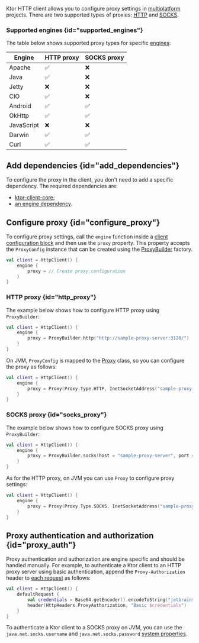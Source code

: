 [//]: # (title: Proxy)

Ktor HTTP client allows you to configure proxy settings in [multiplatform](http-client_multiplatform.md) projects. 
There are two supported types of proxies: [HTTP](https://en.wikipedia.org/wiki/Proxy_server#Web_proxy_servers) and [SOCKS](https://en.wikipedia.org/wiki/SOCKS).

### Supported engines {id="supported_engines"}

The table below shows supported proxy types for specific [engines](http-client_engines.md):

| Engine     | HTTP proxy | SOCKS proxy |
|------------|------------|-------------|
| Apache     | ✅          |   ❌         |
| Java       | ✅          |   ❌         |
| Jetty      | ❌          |   ❌         |
| CIO        | ✅          |   ❌         |
| Android    | ✅          |   ✅         |
| OkHttp     | ✅          |   ✅         |
| JavaScript | ❌          |   ❌         |
| Darwin     | ✅          |   ✅         |
| Curl       | ✅          |   ✅         |


## Add dependencies {id="add_dependencies"}

To configure the proxy in the client, you don't need to add a specific dependency. The required dependencies are:
- [ktor-client-core](client-dependencies.md#client-dependency);
- [an engine dependency](client-dependencies.md#engine-dependency).


## Configure proxy {id="configure_proxy"}

To configure proxy settings, call the `engine` function inside a [client configuration block](create-client.md#configure-client) and then use the `proxy` property.
This property accepts the `ProxyConfig` instance that can be created using the [ProxyBuilder](https://api.ktor.io/ktor-client/ktor-client-core/io.ktor.client.engine/-proxy-builder/index.html) factory.

```kotlin
val client = HttpClient() {
    engine {
        proxy = // Create proxy configuration
    }
}
```

### HTTP proxy {id="http_proxy"}

The example below shows how to configure HTTP proxy using `ProxyBuilder`:

```kotlin
val client = HttpClient() {
    engine {
        proxy = ProxyBuilder.http("http://sample-proxy-server:3128/")
    }
}
```

On JVM, `ProxyConfig` is mapped to the [Proxy](https://docs.oracle.com/javase/7/docs/api/java/lang/reflect/Proxy.html) class, so you can configure the proxy as follows:

```kotlin
val client = HttpClient() {
    engine {
        proxy = Proxy(Proxy.Type.HTTP, InetSocketAddress("sample-proxy-server", 3128))
    }
}
```




### SOCKS proxy {id="socks_proxy"}

The example below shows how to configure SOCKS proxy using `ProxyBuilder`:

```kotlin
val client = HttpClient() {
    engine {
        proxy = ProxyBuilder.socks(host = "sample-proxy-server", port = 1080)
    }
}
```

As for the HTTP proxy, on JVM you can use `Proxy` to configure proxy settings:

```kotlin
val client = HttpClient() {
    engine {
        proxy = Proxy(Proxy.Type.SOCKS, InetSocketAddress("sample-proxy-server", 1080))
    }
}
```


## Proxy authentication and authorization {id="proxy_auth"}

Proxy authentication and authorization are engine specific and should be handled manually.
For example, to authenticate a Ktor client to an HTTP proxy server using basic authentication, append the `Proxy-Authorization` header to [each request](default-request.md) as follows:

```kotlin
val client = HttpClient() {
    defaultRequest {
        val credentials = Base64.getEncoder().encodeToString("jetbrains:foobar".toByteArray())
        header(HttpHeaders.ProxyAuthorization, "Basic $credentials")
    }
}
```

To authenticate a Ktor client to a SOCKS proxy on JVM, you can use the `java.net.socks.username` and `java.net.socks.password` [system properties](https://docs.oracle.com/javase/7/docs/api/java/net/doc-files/net-properties.html).
